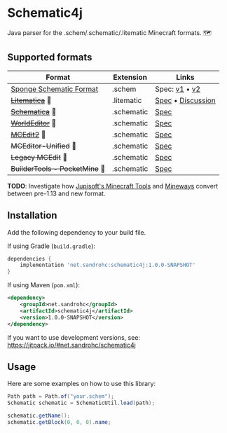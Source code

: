 # Schematic4j

Java parser for the .schem/.schematic/.litematic Minecraft formats. 🗺

## Supported formats

Format | Extension | Links
--- | --- | ---
[Sponge Schematic Format](https://github.com/SpongePowered/Schematic-Specification) | .schem | Spec: [v1](https://github.com/SpongePowered/Schematic-Specification/blob/master/versions/schematic-1.md) • [v2](https://github.com/SpongePowered/Schematic-Specification/blob/master/versions/schematic-2.md)
[~~Litematica~~](https://github.com/maruohon/litematica) 🚧 | .litematic | [Spec](https://github.com/maruohon/litematica/blob/master/src/main/java/fi/dy/masa/litematica/schematic/LitematicaSchematic.java) • [Discussion](https://github.com/maruohon/litematica/issues/53#issuecomment-520279558)
[~~Schematica~~](https://curseforge.com/minecraft/mc-mods/schematica) 🚧 | .schematic | [Spec](https://github.com/Lunatrius/Schematica/blob/master/src/main/java/com/github/lunatrius/schematica/world/schematic/SchematicAlpha.java)
[~~WorldEditor~~](https://enginehub.org/worldedit/) 🚧 | .schematic | [Spec](https://github.com/EngineHub/WorldEdit/blob/master/worldedit-core/src/main/java/com/sk89q/worldedit/extent/clipboard/io/MCEditSchematicReader.java)
[~~MCEdit2~~](https://www.mcedit.net/) 🚧 | .schematic | [Spec](https://github.com/mcedit/mcedit2/blob/master/src/mceditlib/schematic.py)
~~MCEditor-Unified~~ 🚧 | .schematic | [Spec](https://github.com/Podshot/MCEdit-Unified/blob/master/pymclevel/schematic.py)
~~Legacy MCEdit~~ 🚧 | .schematic | [Spec](https://github.com/mcedit/pymclevel/blob/master/schematic.py)
~~BuilderTools - PocketMine~~ 🚧 | .schematic | [Spec](https://github.com/CzechPMDevs/BuilderTools/blob/default/BuilderTools/src/czechpmdevs/buildertools/async/SchematicCreateTask.php)

**TODO**: Investigate how [Jupisoft's Minecraft Tools](https://www.minecraftforum.net/forums/mapping-and-modding-java-edition/minecraft-tools/2947154-minecraft-tools-in-c-for-1-14-with-full-source) and [Mineways](http://www.realtimerendering.com/erich/minecraft/public/mineways/) convert between pre-1.13 and new format.

## Installation

Add the following dependency to your build file.

If using Gradle (`build.gradle`):
```groovy
dependencies {
    implementation 'net.sandrohc:schematic4j:1.0.0-SNAPSHOT'
}
```

If using Maven (`pom.xml`):
```xml
<dependency>
    <groupId>net.sandrohc</groupId>
    <artifactId>schematic4j</artifactId>
    <version>1.0.0-SNAPSHOT</version>
</dependency>
```

If you want to use development versions, see: https://jitpack.io/#net.sandrohc/schematic4j

## Usage

Here are some examples on how to use this library:

```java
Path path = Path.of("your.schem");
Schematic schematic = SchematicUtil.load(path);

schematic.getName();
schematic.getBlock(0, 0, 0).name;
```